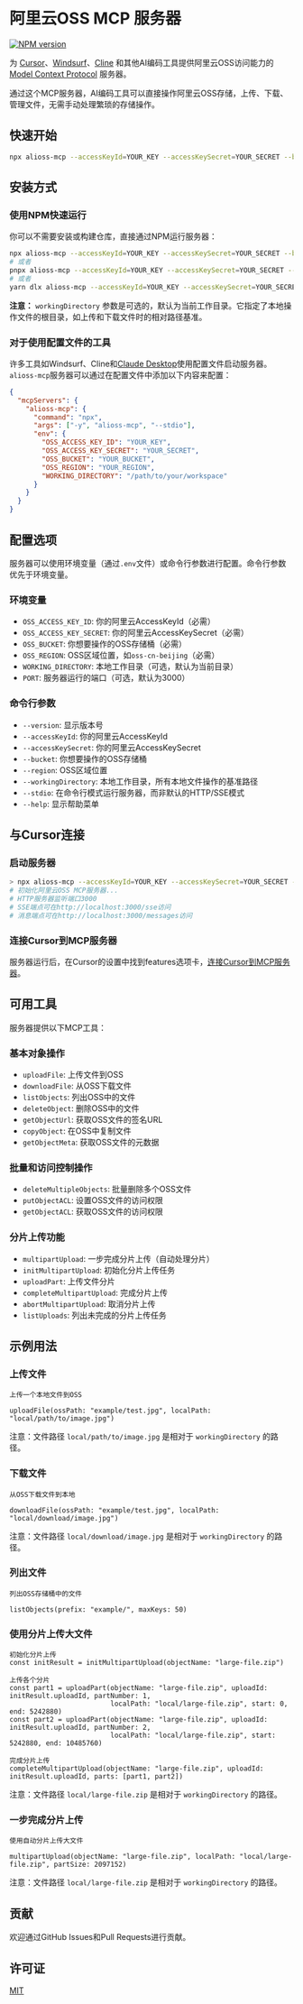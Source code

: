 # 阿里云OSS MCP 服务器

[![NPM version](https://img.shields.io/npm/v/alioss-mcp.svg?style=flat-square)](https://npmjs.org/package/alioss-mcp)

为 [Cursor](https://cursor.sh/)、[Windsurf](https://codeium.com/windsurf)、[Cline](https://cline.bot/) 和其他AI编码工具提供阿里云OSS访问能力的 [Model Context Protocol](https://modelcontextprotocol.io/introduction) 服务器。

通过这个MCP服务器，AI编码工具可以直接操作阿里云OSS存储，上传、下载、管理文件，无需手动处理繁琐的存储操作。

## 快速开始

```bash
npx alioss-mcp --accessKeyId=YOUR_KEY --accessKeySecret=YOUR_SECRET --bucket=YOUR_BUCKET --region=YOUR_REGION --workingDirectory=/path/to/your/workspace
```

## 安装方式

### 使用NPM快速运行

你可以不需要安装或构建仓库，直接通过NPM运行服务器：

```bash
npx alioss-mcp --accessKeyId=YOUR_KEY --accessKeySecret=YOUR_SECRET --bucket=YOUR_BUCKET --region=YOUR_REGION --workingDirectory=/path/to/your/workspace
# 或者
pnpx alioss-mcp --accessKeyId=YOUR_KEY --accessKeySecret=YOUR_SECRET --bucket=YOUR_BUCKET --region=YOUR_REGION --workingDirectory=/path/to/your/workspace
# 或者
yarn dlx alioss-mcp --accessKeyId=YOUR_KEY --accessKeySecret=YOUR_SECRET --bucket=YOUR_BUCKET --region=YOUR_REGION --workingDirectory=/path/to/your/workspace
```

**注意：** `workingDirectory` 参数是可选的，默认为当前工作目录。它指定了本地操作文件的根目录，如上传和下载文件时的相对路径基准。

### 对于使用配置文件的工具

许多工具如Windsurf、Cline和[Claude Desktop](https://claude.ai/download)使用配置文件启动服务器。`alioss-mcp`服务器可以通过在配置文件中添加以下内容来配置：

```json
{
  "mcpServers": {
    "alioss-mcp": {
      "command": "npx",
      "args": ["-y", "alioss-mcp", "--stdio"],
      "env": {
        "OSS_ACCESS_KEY_ID": "YOUR_KEY",
        "OSS_ACCESS_KEY_SECRET": "YOUR_SECRET",
        "OSS_BUCKET": "YOUR_BUCKET",
        "OSS_REGION": "YOUR_REGION",
        "WORKING_DIRECTORY": "/path/to/your/workspace"
      }
    }
  }
}
```

## 配置选项

服务器可以使用环境变量（通过`.env`文件）或命令行参数进行配置。命令行参数优先于环境变量。

### 环境变量

- `OSS_ACCESS_KEY_ID`: 你的阿里云AccessKeyId（必需）
- `OSS_ACCESS_KEY_SECRET`: 你的阿里云AccessKeySecret（必需）
- `OSS_BUCKET`: 你想要操作的OSS存储桶（必需）
- `OSS_REGION`: OSS区域位置，如`oss-cn-beijing`（必需）
- `WORKING_DIRECTORY`: 本地工作目录（可选，默认为当前目录）
- `PORT`: 服务器运行的端口（可选，默认为3000）

### 命令行参数

- `--version`: 显示版本号
- `--accessKeyId`: 你的阿里云AccessKeyId
- `--accessKeySecret`: 你的阿里云AccessKeySecret
- `--bucket`: 你想要操作的OSS存储桶
- `--region`: OSS区域位置
- `--workingDirectory`: 本地工作目录，所有本地文件操作的基准路径
- `--stdio`: 在命令行模式运行服务器，而非默认的HTTP/SSE模式
- `--help`: 显示帮助菜单

## 与Cursor连接

### 启动服务器

```bash
> npx alioss-mcp --accessKeyId=YOUR_KEY --accessKeySecret=YOUR_SECRET --bucket=YOUR_BUCKET --region=YOUR_REGION --workingDirectory=/path/to/your/workspace
# 初始化阿里云OSS MCP服务器...
# HTTP服务器监听端口3000
# SSE端点可在http://localhost:3000/sse访问
# 消息端点可在http://localhost:3000/messages访问
```

### 连接Cursor到MCP服务器

服务器运行后，在Cursor的设置中找到features选项卡，[连接Cursor到MCP服务器](https://docs.cursor.com/context/model-context-protocol)。

## 可用工具

服务器提供以下MCP工具：

### 基本对象操作

- `uploadFile`: 上传文件到OSS
- `downloadFile`: 从OSS下载文件
- `listObjects`: 列出OSS中的文件
- `deleteObject`: 删除OSS中的文件
- `getObjectUrl`: 获取OSS文件的签名URL
- `copyObject`: 在OSS中复制文件
- `getObjectMeta`: 获取OSS文件的元数据

### 批量和访问控制操作

- `deleteMultipleObjects`: 批量删除多个OSS文件
- `putObjectACL`: 设置OSS文件的访问权限
- `getObjectACL`: 获取OSS文件的访问权限

### 分片上传功能

- `multipartUpload`: 一步完成分片上传（自动处理分片）
- `initMultipartUpload`: 初始化分片上传任务
- `uploadPart`: 上传文件分片
- `completeMultipartUpload`: 完成分片上传
- `abortMultipartUpload`: 取消分片上传
- `listUploads`: 列出未完成的分片上传任务

## 示例用法

### 上传文件

```
上传一个本地文件到OSS

uploadFile(ossPath: "example/test.jpg", localPath: "local/path/to/image.jpg")
```

注意：文件路径 `local/path/to/image.jpg` 是相对于 `workingDirectory` 的路径。

### 下载文件

```
从OSS下载文件到本地

downloadFile(ossPath: "example/test.jpg", localPath: "local/download/image.jpg")
```

注意：文件路径 `local/download/image.jpg` 是相对于 `workingDirectory` 的路径。

### 列出文件

```
列出OSS存储桶中的文件

listObjects(prefix: "example/", maxKeys: 50)
```

### 使用分片上传大文件

```
初始化分片上传
const initResult = initMultipartUpload(objectName: "large-file.zip")

上传各个分片
const part1 = uploadPart(objectName: "large-file.zip", uploadId: initResult.uploadId, partNumber: 1, 
                         localPath: "local/large-file.zip", start: 0, end: 5242880)
const part2 = uploadPart(objectName: "large-file.zip", uploadId: initResult.uploadId, partNumber: 2, 
                         localPath: "local/large-file.zip", start: 5242880, end: 10485760)

完成分片上传
completeMultipartUpload(objectName: "large-file.zip", uploadId: initResult.uploadId, parts: [part1, part2])
```

注意：文件路径 `local/large-file.zip` 是相对于 `workingDirectory` 的路径。

### 一步完成分片上传

```
使用自动分片上传大文件

multipartUpload(objectName: "large-file.zip", localPath: "local/large-file.zip", partSize: 2097152)
```

注意：文件路径 `local/large-file.zip` 是相对于 `workingDirectory` 的路径。

## 贡献

欢迎通过GitHub Issues和Pull Requests进行贡献。

## 许可证

[MIT](LICENSE) 